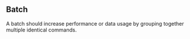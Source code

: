 ## Batch
A batch should increase performance or data usage by grouping together multiple identical commands.